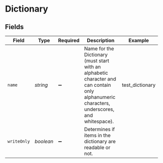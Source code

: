 # Dictionary


## Fields

| Field                                                                                                                                        | Type                                                                                                                                         | Required                                                                                                                                     | Description                                                                                                                                  | Example                                                                                                                                      |
| -------------------------------------------------------------------------------------------------------------------------------------------- | -------------------------------------------------------------------------------------------------------------------------------------------- | -------------------------------------------------------------------------------------------------------------------------------------------- | -------------------------------------------------------------------------------------------------------------------------------------------- | -------------------------------------------------------------------------------------------------------------------------------------------- |
| `name`                                                                                                                                       | *string*                                                                                                                                     | :heavy_minus_sign:                                                                                                                           | Name for the Dictionary (must start with an alphabetic character and can contain only alphanumeric characters, underscores, and whitespace). | test_dictionary                                                                                                                              |
| `writeOnly`                                                                                                                                  | *boolean*                                                                                                                                    | :heavy_minus_sign:                                                                                                                           | Determines if items in the dictionary are readable or not.                                                                                   |                                                                                                                                              |